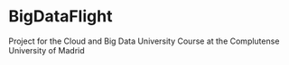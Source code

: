 # BigDataFlight
Project for the Cloud and Big Data University Course at the Complutense University of Madrid
